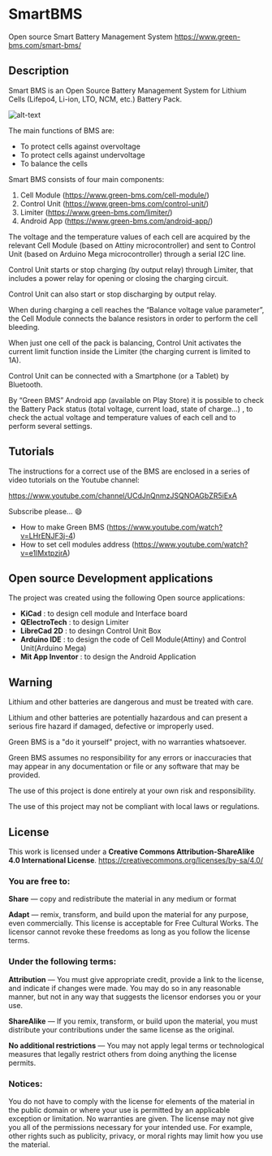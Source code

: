 # SmartBMS
Open source Smart Battery Management System
https://www.green-bms.com/smart-bms/

## Description
Smart BMS is an Open Source Battery Management System for Lithium Cells (Lifepo4, Li-ion, LTO, NCM, etc.) Battery Pack.

![alt-text](https://www.green-bms.com/wp-content/uploads/2021/06/Green_bms_functional-768x768.png)

The main functions of BMS are:
- To protect cells against overvoltage
- To protect cells against undervoltage
- To balance the cells 

Smart BMS consists of four main components:
1. Cell Module (https://www.green-bms.com/cell-module/)
2. Control Unit (https://www.green-bms.com/control-unit/)
3. Limiter (https://www.green-bms.com/limiter/)
4. Android App (https://www.green-bms.com/android-app/)

The voltage and the temperature values of each cell are acquired by the relevant Cell Module (based on Attiny microcontroller) and sent to Control Unit (based on Arduino Mega microcontroller) through a serial I2C line.

Control Unit starts or stop charging (by output relay) through Limiter, that includes a power relay for opening or closing the charging circuit.

Control Unit can also start or stop discharging by output relay.

When during charging a cell reaches the “Balance voltage value parameter”, the Cell Module connects the balance resistors in order to perform the cell bleeding.

When just one cell of the pack is balancing, Control Unit activates the current limit function inside the Limiter (the charging current is limited to 1A).

Control Unit can be connected with a Smartphone (or a Tablet) by Bluetooth.

By “Green BMS” Android app (available on Play Store) it is possible to check the Battery Pack status (total voltage, current load, state of charge…) , to check the actual voltage and temperature values of each cell and to perform several settings.

## Tutorials

The instructions for a correct use of the BMS are enclosed in a series of video tutorials on the Youtube channel:

https://www.youtube.com/channel/UCdJnQnmzJSQNOAGbZR5iExA

Subscribe please... :smile:

- How to make Green BMS (https://www.youtube.com/watch?v=LHrENJF3j-4)
- How to set cell modules address (https://www.youtube.com/watch?v=e1lMxtpzjrA)

## Open source Development applications

The project was created using the following Open source applications:
- **KiCad** : to design cell module and Interface board
- **QElectroTech** : to design Limiter
- **LibreCad 2D** : to desingn Control Unit Box
- **Arduino IDE** : to design the code of Cell Module(Attiny) and Control Unit(Arduino Mega)
- **Mit App Inventor** : to design the Android Application

## Warning

Lithium and other batteries are dangerous and must be treated with care.

Lithium and other batteries are potentially hazardous and can present a serious fire hazard if damaged, defective or improperly used.

Green BMS is a "do it yourself" project, with no warranties whatsoever.

Green BMS assumes no responsibility for any errors or inaccuracies that may appear in any documentation or file or any software that may be provided.

The use of this project is done entirely at your own risk and responsibility.

The use of this project may not be compliant with local laws or regulations.

## License

This work is licensed under a **Creative Commons Attribution-ShareAlike 4.0 International License**.
https://creativecommons.org/licenses/by-sa/4.0/

### You are free to:

**Share** — copy and redistribute the material in any medium or format

**Adapt**  — remix, transform, and build upon the material
for any purpose, even commercially.
This license is acceptable for Free Cultural Works.
The licensor cannot revoke these freedoms as long as you follow the license terms.

### Under the following terms:

**Attribution** — You must give appropriate credit, provide a link to the license, and indicate if changes were made. You may do so in any reasonable manner, but not in any way that suggests the licensor endorses you or your use.

**ShareAlike** — If you remix, transform, or build upon the material, you must distribute your contributions under the same license as the original.

**No additional restrictions** — You may not apply legal terms or technological measures that legally restrict others from doing anything the license permits.

### Notices:
You do not have to comply with the license for elements of the material in the public domain or where your use is permitted by an applicable exception or limitation.
No warranties are given. The license may not give you all of the permissions necessary for your intended use. For example, other rights such as publicity, privacy, or moral rights may limit how you use the material.
